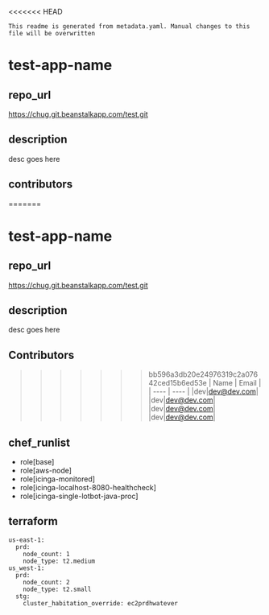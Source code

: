 <<<<<<< HEAD
```
This readme is generated from metadata.yaml. Manual changes to this file will be overwritten
```

# test-app-name


## repo_url
  https://chug.git.beanstalkapp.com/test.git

## description
  desc goes here

## contributors 
=======
# test-app-name


## repo_url
  https://chug.git.beanstalkapp.com/test.git

## description
  desc goes here

## Contributors 
>>>>>>> bb596a3db20e24976319c2a07642ced15b6ed53e
| Name | Email |
| ---- | ---- |
|dev|dev@dev.com|
|dev|dev@dev.com|
|dev|dev@dev.com|
|dev|dev@dev.com|


## chef_runlist 
- role[base] 
- role[aws-node] 
- role[icinga-monitored] 
- role[icinga-localhost-8080-healthcheck] 
- role[icinga-single-lotbot-java-proc] 

## terraform 
```
us-east-1: 
  prd: 
    node_count: 1 
    node_type: t2.medium
us_west-1: 
  prd: 
    node_count: 2 
    node_type: t2.small
  stg: 
    cluster_habitation_override: ec2prdhwatever
```
